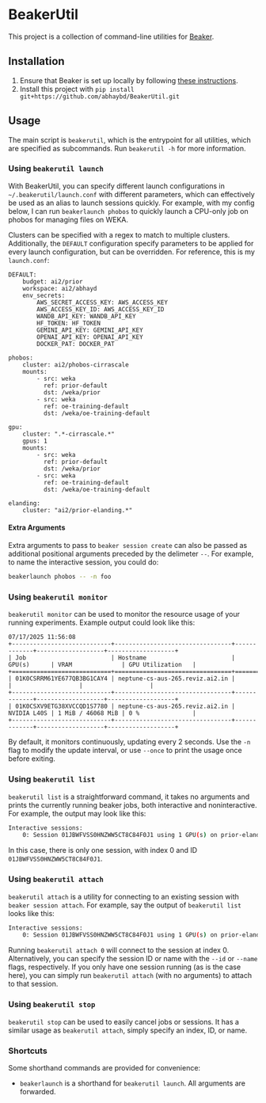 # BeakerUtil

This project is a collection of command-line utilities for [Beaker](https://beaker.org).

## Installation

1. Ensure that Beaker is set up locally by following [these instructions](https://beaker-docs.apps.allenai.org/start/install.html).
2. Install this project with `pip install git+https://github.com/abhaybd/BeakerUtil.git`

## Usage

The main script is `beakerutil`, which is the entrypoint for all utilities, which are specified as subcommands.
Run `beakerutil -h` for more information.

### Using `beakerutil launch`

With BeakerUtil, you can specify different launch configurations in `~/.beakerutil/launch.conf` with different parameters, which can effectively be used as an alias to launch sessions quickly. For example, with my config below, I can run `beakerlaunch phobos` to quickly launch a CPU-only job on phobos for managing files on WEKA.

Clusters can be specified with a regex to match to multiple clusters. Additionally, the `DEFAULT` configuration specify parameters to be applied for every launch configuration, but can be overridden. For reference, this is my `launch.conf`:

```
DEFAULT:
    budget: ai2/prior
    workspace: ai2/abhayd
    env_secrets:
        AWS_SECRET_ACCESS_KEY: AWS_ACCESS_KEY
        AWS_ACCESS_KEY_ID: AWS_ACCESS_KEY_ID
        WANDB_API_KEY: WANDB_API_KEY
        HF_TOKEN: HF_TOKEN
        GEMINI_API_KEY: GEMINI_API_KEY
        OPENAI_API_KEY: OPENAI_API_KEY
        DOCKER_PAT: DOCKER_PAT

phobos:
    cluster: ai2/phobos-cirrascale
    mounts:
        - src: weka
          ref: prior-default
          dst: /weka/prior
        - src: weka
          ref: oe-training-default
          dst: /weka/oe-training-default

gpu:
    cluster: ".*-cirrascale.*"
    gpus: 1
    mounts:
        - src: weka
          ref: prior-default
          dst: /weka/prior
        - src: weka
          ref: oe-training-default
          dst: /weka/oe-training-default

elanding:
    cluster: "ai2/prior-elanding.*"
```

#### Extra Arguments

Extra arguments to pass to `beaker session create` can also be passed as additional positional arguments preceded by the delimeter `--`. For example, to name the interactive session, you could do:

```bash
beakerlaunch phobos -- -n foo
```

### Using `beakerutil monitor`

`beakerutil monitor` can be used to monitor the resource usage of your running experiments. Example output could look like this:

```
07/17/2025 11:56:08
+----------------------------+---------------------------------+-------------+-------------------+-------------------+
| Job                        | Hostname                        | GPU(s)      | VRAM              | GPU Utilization   |
+============================+=================================+=============+===================+===================+
| 01K0CSRRM61YE677QB3BG1CAY4 | neptune-cs-aus-265.reviz.ai2.in |             |                   |                   |
+----------------------------+---------------------------------+-------------+-------------------+-------------------+
| 01K0CSXV9ETG38XVCCQD1S7780 | neptune-cs-aus-265.reviz.ai2.in | NVIDIA L40S | 1 MiB / 46068 MiB | 0 %               |
+----------------------------+---------------------------------+-------------+-------------------+-------------------+
```

By default, it monitors continuously, updating every 2 seconds. Use the `-n` flag to modify the update interval, or use `--once` to print the usage once before exiting.

### Using `beakerutil list`

`beakerutil list` is a straightforward command, it takes no arguments and prints the currently running beaker jobs, both interactive and noninteractive. For example, the output may look like this:
```bash
Interactive sessions:
    0: Session 01JBWFVSS0HNZWW5CT8C84F0J1 using 1 GPU(s) on prior-elanding-62.reviz.ai2.in, status=idle
```
In this case, there is only one session, with index 0 and ID `01JBWFVSS0HNZWW5CT8C84F0J1`.

### Using `beakerutil attach`

`beakerutil attach` is a utility for connecting to an existing session with `beaker session attach`. For example, say the output of `beakerutil list` looks like this:
```bash
Interactive sessions:
    0: Session 01JBWFVSS0HNZWW5CT8C84F0J1 using 1 GPU(s) on prior-elanding-62.reviz.ai2.in, status=idle
```
Running `beakerutil attach 0` will connect to the session at index 0. Alternatively, you can specify the session ID or name with the `--id` or `--name` flags, respectively. If you only have one session running (as is the case here), you can simply run `beakerutil attach` (with no arguments) to attach to that session.

### Using `beakerutil stop`

`beakerutil stop` can be used to easily cancel jobs or sessions. It has a similar usage as `beakerutil attach`, simply specify an index, ID, or name.

### Shortcuts

Some shorthand commands are provided for convenience:
 - `beakerlaunch` is a shorthand for `beakerutil launch`. All arguments are forwarded.
